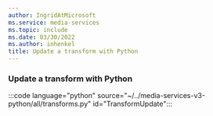 ```yaml
---
author: IngridAtMicrosoft
ms.service: media-services
ms.topic: include
ms.date: 03/30/2022
ms.author: inhenkel
title: Update a transform with Python
---
```


### Update a transform with Python

:::code language="python" source="~/../media-services-v3-python/all/transforms.py" id="TransformUpdate":::
